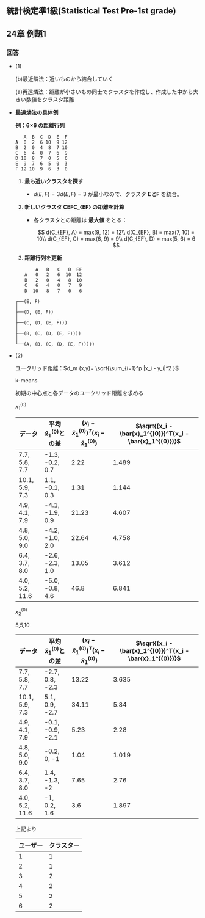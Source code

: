 ## 統計検定準1級(Statistical Test Pre-1st grade)
## 24章 例題1
### 回答

- (1)
    
    (b)最近隣法：近いものから結合していく
    
    (a)再遠燐法：距離が小さいもの同士でクラスタを作成し、作成した中から大きい数値をクラスタ距離
    
- **最遠燐法の具体例**
    
    **例：6×6 の距離行列**
    
    ```
       A  B  C  D  E  F
    A  0  2  6 10  9 12
    B  2  0  4  8  7 10
    C  6  4  0  7  6  9
    D 10  8  7  0  5  6
    E  9  7  6  5  0  3
    F 12 10  9  6  3  0
    
    ```
    
    1. **最も近いクラスタを探す**
        - $d(E,F)=3d(E, F) = 3$ が最小なので、クラスタ **EとF** を統合。
    2. **新しいクラスタ CEFC_{EF} の距離を計算**
        - 各クラスタとの距離は **最大値** をとる：
            
            $$
            d(C_{EF}, A) = max(9, 12) = 12\\
            d(C_{EF}, B) = max(7, 10) = 10\\
            d(C_{EF}, C) = max(6, 9) = 9\\
            d(C_{EF}, D) = max(5, 6) = 6
            $$
            
    3. **距離行列を更新**
        
        ```
            A   B   C   D  EF
        A   0   2   6  10  12
        B   2   0   4   8  10
        C   6   4   0   7   9
        D  10   8   7   0   6
        
        ```
        
    
    ```
    ┌──(E, F)
    │
    ├──(D, (E, F))
    │
    ├──(C, (D, (E, F)))
    │
    ├──(B, (C, (D, (E, F))))
    │
    └──(A, (B, (C, (D, (E, F)))))
    
    ```
    
- (2)
    
    ユークリッド距離：$d_m (x,y)= \sqrt{\sum_{i=1}^p |x_i - y_i|^2 }$
    
    k-means
    
    初期の中心点と各データのユークリッド距離を求める
    
    $x_1^{(0)}$
    
    | データ | 平均$\bar{x}_1^{(0)}$との差 | $(x_i - \bar{x}_1^{(0)})^T(x_i - \bar{x}_1^{(0)})$ | $\sqrt{(x_i - \bar{x}_1^{(0)})^T(x_i - \bar{x}_1^{(0)})}$ |
    | --- | --- | --- | --- |
    | 7.7, 5.8, 7.7 | -1.3, -0.2, 0.7 | 2.22 | 1.489 |
    | 10.1, 5.9, 7.3 | 1.1, -0.1, 0.3 | 1.31 | 1.144 |
    | 4.9, 4.1, 7.9 | -4.1, -1.9, 0.9 | 21.23 | 4.607 |
    | 4.8, 5.0, 9.0 | -4.2, -1.0, 2.0 | 22.64 | 4.758 |
    | 6.4, 3.7, 8.0 | -2.6, -2.3, 1.0 | 13.05 | 3.612 |
    | 4.0, 5.2, 11.6 | -5.0, -0.8, 4.6 | 46.8 | 6.841 |
    
    $x_2^{(0)}$
    
    5,5,10
    
    | データ | 平均$\bar{x}_1^{(0)}$との差 | $(x_i - \bar{x}_1^{(0)})^T(x_i - \bar{x}_1^{(0)})$ | $\sqrt{(x_i - \bar{x}_1^{(0)})^T(x_i - \bar{x}_1^{(0)})}$ |
    | --- | --- | --- | --- |
    | 7.7, 5.8, 7.7 | -2.7, 0.8, -2.3 | 13.22 | 3.635 |
    | 10.1, 5.9, 7.3 | 5.1, 0.9, -2.7 | 34.11 | 5.84 |
    | 4.9, 4.1, 7.9 | -0.1, -0.9, -2.1 | 5.23 | 2.28 |
    | 4.8, 5.0, 9.0 | -0.2, 0, -1 | 1.04 | 1.019 |
    | 6.4, 3.7, 8.0 | 1.4, -1.3, -2 | 7.65 | 2.76 |
    | 4.0, 5.2, 11.6 | -1, 0.2, 1.6 | 3.6 | 1.897 |
    
    上記より
    
    | ユーザー | クラスター |
    | --- | --- |
    | 1 | 1 |
    | 2 | 1 |
    | 3 | 2 |
    | 4 | 2 |
    | 5 | 2 |
    | 6 | 2 |
